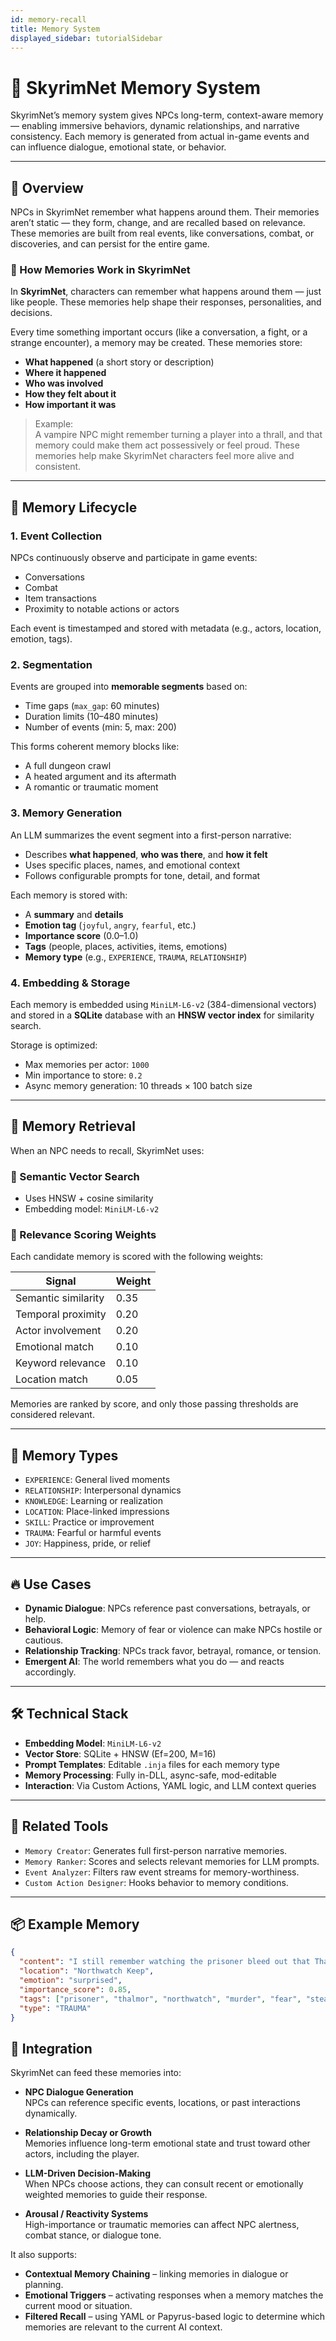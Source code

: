 ```yaml
---
id: memory-recall
title: Memory System
displayed_sidebar: tutorialSidebar
---
```


# 🧠 SkyrimNet Memory System

SkyrimNet’s memory system gives NPCs long-term, context-aware memory — enabling immersive behaviors, dynamic relationships, and narrative consistency. Each memory is generated from actual in-game events and can influence dialogue, emotional state, or behavior.

---

## 📌 Overview

NPCs in SkyrimNet remember what happens around them. Their memories aren’t static — they form, change, and are recalled based on relevance. These memories are built from real events, like conversations, combat, or discoveries, and can persist for the entire game.


### 🧠 How Memories Work in SkyrimNet


In **SkyrimNet**, characters can remember what happens around them — just like people. These memories help shape their responses, personalities, and decisions.

Every time something important occurs (like a conversation, a fight, or a strange encounter), a memory may be created. These memories store:

- **What happened** (a short story or description)
- **Where it happened**
- **Who was involved**
- **How they felt about it**
- **How important it was**

> Example:  
> A vampire NPC might remember turning a player into a thrall, and that memory could make them act possessively or feel proud. These memories help make SkyrimNet characters feel more alive and consistent.

---

## 🔄 Memory Lifecycle

### 1. **Event Collection**
NPCs continuously observe and participate in game events:
- Conversations
- Combat
- Item transactions
- Proximity to notable actions or actors

Each event is timestamped and stored with metadata (e.g., actors, location, emotion, tags).

### 2. **Segmentation**
Events are grouped into **memorable segments** based on:
- Time gaps (`max_gap`: 60 minutes)
- Duration limits (10–480 minutes)
- Number of events (min: 5, max: 200)

This forms coherent memory blocks like:
- A full dungeon crawl
- A heated argument and its aftermath
- A romantic or traumatic moment

### 3. **Memory Generation**
An LLM summarizes the event segment into a first-person narrative:
- Describes **what happened**, **who was there**, and **how it felt**
- Uses specific places, names, and emotional context
- Follows configurable prompts for tone, detail, and format

Each memory is stored with:
- A **summary** and **details**
- **Emotion tag** (`joyful`, `angry`, `fearful`, etc.)
- **Importance score** (0.0–1.0)
- **Tags** (people, places, activities, items, emotions)
- **Memory type** (e.g., `EXPERIENCE`, `TRAUMA`, `RELATIONSHIP`)

### 4. **Embedding & Storage**
Each memory is embedded using `MiniLM-L6-v2` (384-dimensional vectors) and stored in a **SQLite** database with an **HNSW vector index** for similarity search.

Storage is optimized:
- Max memories per actor: `1000`
- Min importance to store: `0.2`
- Async memory generation: 10 threads × 100 batch size

---

## 🧠 Memory Retrieval

When an NPC needs to recall, SkyrimNet uses:

### 🔎 Semantic Vector Search
- Uses HNSW + cosine similarity
- Embedding model: `MiniLM-L6-v2`

### 🧮 Relevance Scoring Weights
Each candidate memory is scored with the following weights:

| Signal                | Weight |
|-----------------------|--------|
| Semantic similarity   | 0.35   |
| Temporal proximity    | 0.20   |
| Actor involvement     | 0.20   |
| Emotional match       | 0.10   |
| Keyword relevance     | 0.10   |
| Location match        | 0.05   |

Memories are ranked by score, and only those passing thresholds are considered relevant.

---

## 🧪 Memory Types

- `EXPERIENCE`: General lived moments
- `RELATIONSHIP`: Interpersonal dynamics
- `KNOWLEDGE`: Learning or realization
- `LOCATION`: Place-linked impressions
- `SKILL`: Practice or improvement
- `TRAUMA`: Fearful or harmful events
- `JOY`: Happiness, pride, or relief

---

## 🔥 Use Cases

- **Dynamic Dialogue**: NPCs reference past conversations, betrayals, or help.
- **Behavioral Logic**: Memory of fear or violence can make NPCs hostile or cautious.
- **Relationship Tracking**: NPCs track favor, betrayal, romance, or tension.
- **Emergent AI**: The world remembers what you do — and reacts accordingly.

---

## 🛠 Technical Stack

- **Embedding Model**: `MiniLM-L6-v2`
- **Vector Store**: SQLite + HNSW (Ef=200, M=16)
- **Prompt Templates**: Editable `.inja` files for each memory type
- **Memory Processing**: Fully in-DLL, async-safe, mod-editable
- **Interaction**: Via Custom Actions, YAML logic, and LLM context queries

---

## 🧰 Related Tools

- `Memory Creator`: Generates full first-person narrative memories.
- `Memory Ranker`: Scores and selects relevant memories for LLM prompts.
- `Event Analyzer`: Filters raw event streams for memory-worthiness.
- `Custom Action Designer`: Hooks behavior to memory conditions.

---

## 📦 Example Memory

```json
{
  "content": "I still remember watching the prisoner bleed out that Thalmor agent at Northwatch Keep. I wasn’t ready for how fast it happened.",
  "location": "Northwatch Keep",
  "emotion": "surprised",
  "importance_score": 0.85,
  "tags": ["prisoner", "thalmor", "northwatch", "murder", "fear", "stealth", "betrayal"],
  "type": "TRAUMA"
}

``` 

## 🧩 Integration

SkyrimNet can feed these memories into:

- **NPC Dialogue Generation**  
  NPCs can reference specific events, locations, or past interactions dynamically.

- **Relationship Decay or Growth**  
  Memories influence long-term emotional state and trust toward other actors, including the player.

- **LLM-Driven Decision-Making**  
  When NPCs choose actions, they can consult recent or emotionally weighted memories to guide their response.

- **Arousal / Reactivity Systems**  
  High-importance or traumatic memories can affect NPC alertness, combat stance, or dialogue tone.

It also supports:

- **Contextual Memory Chaining** – linking memories in dialogue or planning.
- **Emotional Triggers** – activating responses when a memory matches the current mood or situation.
- **Filtered Recall** – using YAML or Papyrus-based logic to determine which memories are relevant to the current AI context.